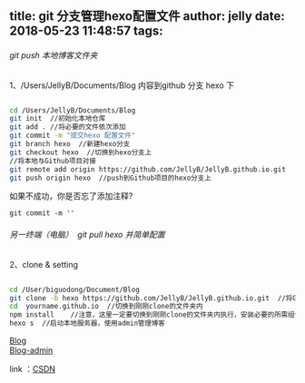 title: git 分支管理hexo配置文件
author: jelly
date: 2018-05-23 11:48:57
tags:
---
###### git push 本地博客文件夹 
1、/Users/JellyB/Documents/Blog 内容到github 分支 hexo 下

``` bash

cd /Users/JellyB/Documents/Blog
git init  //初始化本地仓库
git add . //将必要的文件依次添加
git commit -m "提交hexo 配置文件"
git branch hexo  //新建hexo分支
git checkout hexo  //切换到hexo分支上
//将本地与Github项目对接
git remote add origin https://github.com/JellyB/JellyB.github.io.git  
git push origin hexo  //push到Github项目的hexo分支上

```

如果不成功，你是否忘了添加注释?

```
git commit -m ''
```


###### 另一终端（电脑）  git pull hexo 并简单配置

2、clone & setting

``` bash

cd /User/biguodong/Document/Blog
git clone -b hexo https://github.com/JellyB/JellyB.github.io.git  //将Github中hexo分支clone到本地
cd  yourname.github.io  //切换到刚刚clone的文件夹内
npm install    //注意，这里一定要切换到刚刚clone的文件夹内执行，安装必要的所需组件，不用再init
hexo s  //启动本地服务器，使用admin管理博客

```

[Blog](http://localhost:4000)<br>
[Blog-admin](http://localhost:4000/admin)

link ：[CSDN](https://blog.csdn.net/Monkey_LZL/article/details/60870891)